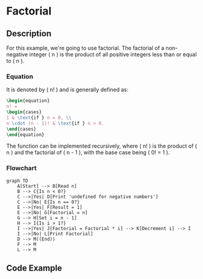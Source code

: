 # Factorial

## Description

For this example, we're going to use factorial. The factorial of a non-negative integer \( n \) is the product of all
positive
integers less than or equal to \( n \).

### Equation

It is denoted by \( n! \) and is generally defined as:

``` tex
\begin{equation}
n! = 
\begin{cases} 
1 & \text{if } n = 0, \\
n \cdot (n - 1)! & \text{if } n > 0.
\end{cases}
\end{equation}
```

The function can be implemented recursively, where \( n! \) is the product of \( n \) and the factorial of \( n - 1 \),
with the base case being \( 0! = 1 \).

### Flowchart

```mermaid
graph TD
    A[Start] --> B[Read n]
    B --> C{Is n < 0?}
    C -->|Yes| D[Print 'undefined for negative numbers']
    C -->|No| E{Is n == 0?}
    E -->|Yes| F[Result = 1]
    E -->|No| G[Factorial = n]
    G --> H[Set i = n - 1]
    H --> I{Is i > 1?}
    I -->|Yes| J[Factorial = Factorial * i] --> K[Decrement i] --> I
    I -->|No| L[Print Factorial]
    D --> M((End))
    F --> M
    L --> M
```

## Code Example

<tabs>
  <tab title="Rust">
    <code-block lang="c" src="factorials.rs" validate="false" />
  </tab>
  <tab title="C++">
    <code-block lang="c++" src="factorials.cpp" validate="false" />
  </tab>
  <tab title="Python">
    <code-block lang="python" src="factorials.py" validate="false" />
  </tab>
</tabs>
